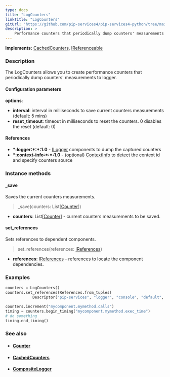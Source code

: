 ```yaml
---
type: docs
title: "LogCounters"
linkTitle: "LogCounters"
gitUrl: "https://github.com/pip-services4/pip-services4-python/tree/main/pip-services4-observability-python"
description: >
    Performance counters that periodically dump counters' measurements to logger.
---
```


**Implements:** [CachedCounters](../cached_counters), [IReferenceable](../../../components/refer/ireferenceable)

### Description

The LogCounters allows you to create performance counters that periodically dump counters' measurements to logger.

#### Configuration parameters

**options**:
- **interval**: interval in milliseconds to save current counters measurements (default: 5 mins)
- **reset_timeout**: timeout in milliseconds to reset the counters. 0 disables the reset (default: 0)


#### References
- **\*:logger:\*:\*:1.0** - [ILogger](../../log/ilogger) components to dump the captured counters
- **\*:context-info:\*:\*:1.0** - (optional) [ContextInfo](../../../components/context/context_info) to detect the context id and specify counters source



### Instance methods

#### _save
Saves the current counters measurements.

> _save(counters: List[[Counter](../counter)])

- **counters**: List[[Counter](../counter)] - current counters measurements to be saved.


#### set_references
Sets references to dependent components.

> set_references(references: [IReferences](../../../components/refer/ireferences))

- **references**: [IReferences](../../../components/refer/ireferences) - references to locate the component dependencies.

### Examples

```python
counters = LogCounters()
counters.set_references(References.from_tuples(
            Descriptor("pip-services", "logger", "console", "default", "1.0"), ConsoleLogger()))

counters.increment("mycomponent.mymethod.calls")
timing = counters.begin_timing("mycomponent.mymethod.exec_time")
# do something
timing.end_timing()
```

### See also
- #### [Counter](../counter)
- #### [CachedCounters](../cached_counters)
- #### [CompositeLogger](../../log/composite_logger)
